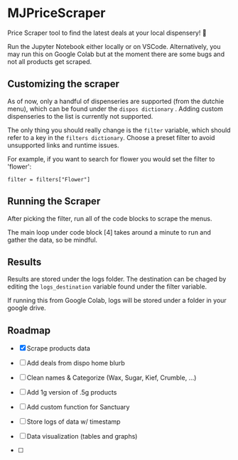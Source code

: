 # MJPriceScraper
Price Scraper tool to find the latest deals at your local dispensery! 🍃

Run the Jupyter Notebook either locally or on VSCode. Alternatively, you may run this on Google Colab but at the moment there are some bugs and not all products get scraped.
<br/>

## Customizing the scraper
As of now, only a handful of dispenseries are supported (from the dutchie menu), which can be found under the ```dispos dictionary``` . Adding custom dispenseries to the list is currently not supported.

The only thing you should really change is the ```filter``` variable, which should refer to a key in the ```filters dictionary```. Choose a preset filter to avoid unsupported links and runtime issues.

For example, if you want to search for flower you would set the filter to 'flower':
```
filter = filters["Flower"]
```

## Running the Scraper
After picking the filter, run all of the code blocks to scrape the menus. 

The main loop under code block [4] takes around a minute to run and gather the data, so be mindful.

## Results 
Results are stored under the logs folder. The destination can be chaged by editing the ```logs_destination``` variable found under the filter variable.

If running this from Google Colab, logs will be stored under a folder in your google drive.

## Roadmap

- [x] Scrape products data
- [ ] Add deals from dispo home blurb
- [ ] Clean names & Categorize (Wax, Sugar, Kief, Crumble, ...)
- [ ] Add 1g version of .5g products

- [ ] Add custom function for Sanctuary
- [ ] Store logs of data w/ timestamp
- [ ] Data visualization (tables and graphs)

- [ ] 

